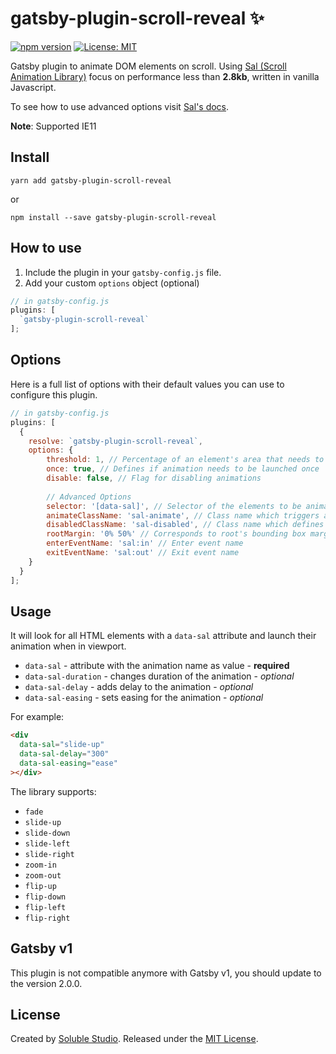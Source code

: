 # gatsby-plugin-scroll-reveal ✨ 

[![npm version](https://badge.fury.io/js/gatsby-plugin-scroll-reveal.svg)](https://badge.fury.io/js/gatsby-plugin-scroll-reveal) [![License: MIT](https://img.shields.io/badge/License-MIT-blue.svg)](https://github.com/solublestudio/gatsby-plugin-scroll-reveal/blob/master/LICENSE)

Gatsby plugin to animate DOM elements on scroll. Using [Sal (Scroll Animation Library)](https://mciastek.github.io/sal/) focus on performance less than **2.8kb**, written in vanilla Javascript.

To see how to use advanced options visit [Sal's docs](https://github.com/mciastek/sal).

**Note**: Supported IE11

## Install

`yarn add gatsby-plugin-scroll-reveal`

or

`npm install --save gatsby-plugin-scroll-reveal`

## How to use

1. Include the plugin in your `gatsby-config.js` file.
2. Add your custom `options` object (optional)

```javascript
// in gatsby-config.js
plugins: [
  `gatsby-plugin-scroll-reveal`
];
```

## Options

Here is a full list of options with their default values you can use to configure this plugin.

```javascript
// in gatsby-config.js
plugins: [
  {
    resolve: `gatsby-plugin-scroll-reveal`,
    options: {
        threshold: 1, // Percentage of an element's area that needs to be visible to launch animation
        once: true, // Defines if animation needs to be launched once
        disable: false, // Flag for disabling animations
        
        // Advanced Options
        selector: '[data-sal]', // Selector of the elements to be animated
        animateClassName: 'sal-animate', // Class name which triggers animation
        disabledClassName: 'sal-disabled', // Class name which defines the disabled state
        rootMargin: '0% 50%' // Corresponds to root's bounding box margin
        enterEventName: 'sal:in' // Enter event name
        exitEventName: 'sal:out' // Exit event name
    }
  }
];
```

## Usage

It will look for all HTML elements with a `data-sal` attribute and launch their animation when in viewport.

- `data-sal` - attribute with the animation name as value - **required**
- `data-sal-duration` - changes duration of the animation - *optional*
- `data-sal-delay` - adds delay to the animation - *optional*
- `data-sal-easing` - sets easing for the animation - *optional*

For example:
```html
<div
  data-sal="slide-up"
  data-sal-delay="300"
  data-sal-easing="ease"
></div>
```

The library supports:
- `fade`
- `slide-up`
- `slide-down`
- `slide-left`
- `slide-right`
- `zoom-in`
- `zoom-out`
- `flip-up`
- `flip-down`
- `flip-left`
- `flip-right`

## Gatsby v1

This plugin is not compatible anymore with Gatsby v1, you should update to the version 2.0.0.

## License

Created by [Soluble Studio](https://www.solublestudio.com/). Released under the [MIT License](https://github.com/solublestudio/gatsby-plugin-scroll-reveal/blob/master/LICENSE).